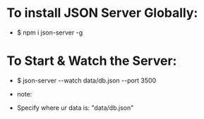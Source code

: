 # To install JSON Server Globally:

- $ npm i json-server -g

# To Start & Watch the Server:

- $ json-server --watch data/db.json --port 3500

* note: 
- Specify where ur data is: "data/db.json"



